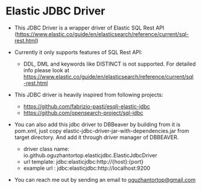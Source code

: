 # Elastic JDBC Driver

* This JDBC Driver is a wrapper driver of Elastic SQL Rest API (https://www.elastic.co/guide/en/elasticsearch/reference/current/sql-rest.html)

* Currently it only supports features of SQL Rest API: 
	- DDL, DML and keywords like DISTINCT is not supported. For detailed info please look at https://www.elastic.co/guide/en/elasticsearch/reference/current/sql-rest.html
	
* This JDBC driver is heavily inspired from following projects:
	- https://github.com/fabrizio-pasti/esqlj-elastic-jdbc
	- https://github.com/opensearch-project/sql-jdbc
	
* You can also add this jdbc driver to DBBeaver by building from it is pom.xml, just copy elastic-jdbc-driver-jar-with-dependencies.jar from target directory. And add it through driver manager of DBBEAVER.
	- driver class name: io.github.oguzhantortop.elasticjdbc.ElasticJdbcDriver
	- url template: jdbc:elasticjdbc:http://{host}:{port}
	- example url : jdbc:elasticjdbc:http://localhost:9200
	
* You can reach me out by sending an email to oguzhantortop@gmail.com

	
